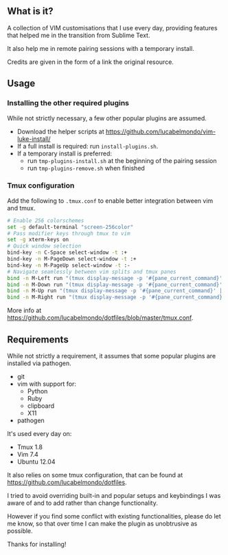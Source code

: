 What is it?
-----------

A collection of VIM customisations that I use every day, providing features
that helped me in the transition from Sublime Text.

It also help me in remote pairing sessions with a temporary install.

Credits are given in the form of a link the original resource.

Usage
-----

### Installing the other required plugins

While not strictly necessary, a few other popular plugins are assumed.

* Download the helper scripts at <https://github.com/lucabelmondo/vim-luke-install/>
* If a full install is required: run `install-plugins.sh`.
* If a temporary install is preferred:
  * run `tmp-plugins-install.sh` at the beginning of the pairing session
  * run `tmp-plugins-remove.sh` when finished

### Tmux configuration

Add the following to `.tmux.conf` to enable better integration between vim and
tmux.

```sh
# Enable 256 colorschemes
set -g default-terminal "screen-256color"
# Pass modifier keys through tmux to vim
set -g xterm-keys on
# Quick window selection
bind-key -n C-Space select-window -t :+
bind-key -n M-PageDown select-window -t :+
bind-key -n M-PageUp select-window -t :-
# Navigate seamlessly between vim splits and tmux panes
bind -n M-Left run "(tmux display-message -p '#{pane_current_command}' | grep -iq vim && tmux send-keys M-Left) || tmux select-pane -L"
bind -n M-Down run "(tmux display-message -p '#{pane_current_command}' | grep -iq vim && tmux send-keys M-Down) || tmux select-pane -D"
bind -n M-Up run "(tmux display-message -p '#{pane_current_command}' | grep -iq vim && tmux send-keys M-Up) || tmux select-pane -U"
bind -n M-Right run "(tmux display-message -p '#{pane_current_command}' | grep -iq vim && tmux send-keys M-Right) || tmux select-pane -R"
```

More info at <https://github.com/lucabelmondo/dotfiles/blob/master/tmux.conf>.

Requirements
------------

While not strictly a requirement, it assumes that some popular plugins are
installed via pathogen.
* git
* vim with support for:
  * Python
  * Ruby
  * clipboard
  * X11
* pathogen

It's used every day on:

* Tmux 1.8
* Vim 7.4
* Ubuntu 12.04

It also relies on some tmux configuration, that can be found at
<https://github.com/lucabelmondo/dotfiles>.

I tried to avoid overriding built-in and popular setups and keybindings I was
aware of and to add rather than change functionality.

However if you find some conflict with existing functionalities, please do let
me know, so that over time I can make the plugin as unobtrusive as possible.

Thanks for installing!
